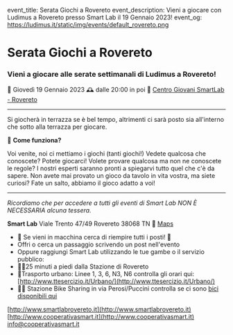 event_title: Serata Giochi a Rovereto
event_description: Vieni a giocare con Ludimus a Rovereto presso Smart Lab il 19 Gennaio 2023!
event_og: https://ludimus.it/static/img/events/default_rovereto.png

# Serata Giochi a Rovereto

### Vieni a giocare alle serate settimanali di Ludimus a Rovereto!

📅 Giovedì 19 Gennaio 2023
🕰 dalle 20:00 in poi
📍 [Centro Giovani SmartLab - Rovereto](http://bit.ly/SmartLabMaps)

---

Si giocherà in terrazza se è bel tempo, altrimenti ci sarà posto sia all'interno che sotto alla terrazza per giocare.

🎲 **Come funziona?**

Voi venite, noi ci mettiamo i giochi (tanti giochi!)
Vedete qualcosa che conoscete? Potete giocarci!
Volete provare qualcosa ma non ne conoscete le regole? I nostri esperti saranno pronti a spiegarvi tutto quel che c'è da sapere.
Non avete mai provato un gioco da tavolo in vita vostra, ma siete curiosi? Fate un salto, abbiamo il gioco adatto a voi!

---

_Ricordiamo che per accedere a tutti gli eventi di Smart Lab NON È NECESSARIA alcuna tessera._

**Smart Lab**
Viale Trento 47/49
Rovereto 38068 TN
📍 [Maps](http://bit.ly/SmartLabMaps)

- 🚗 Se vieni in macchina cerca di riempire tutti i posti! 🚗
- Offri o cerca un passaggio scrivendo un post nell'evento
- Oppure raggiungi Smart Lab utilizzando le tue gambe o il servizio pubblico:
- 🚶‍♂️25 minuti a piedi dalla Stazione di Rovereto
- 🚌Trasporto urbano: Linee 1, 3, 6, N3, N6 controlla gli orari qui: [http://www.ttesercizio.it/Urbano/](http://www.ttesercizio.it/Urbano/) 
- 🚴‍♂️ Stazione Bike Sharing in via Perosi/Puccini controlla se ci sono [bici disponibili qui](http://www.bicincitta.com/frmLeStazioniComune.aspx?ID=189)

[http://www.smartlabrovereto.it](http://www.smartlabrovereto.it)
[http://www.cooperativasmart.it](http://www.cooperativasmart.it)
[info@cooperativasmart.it](info@cooperativasmart.it)